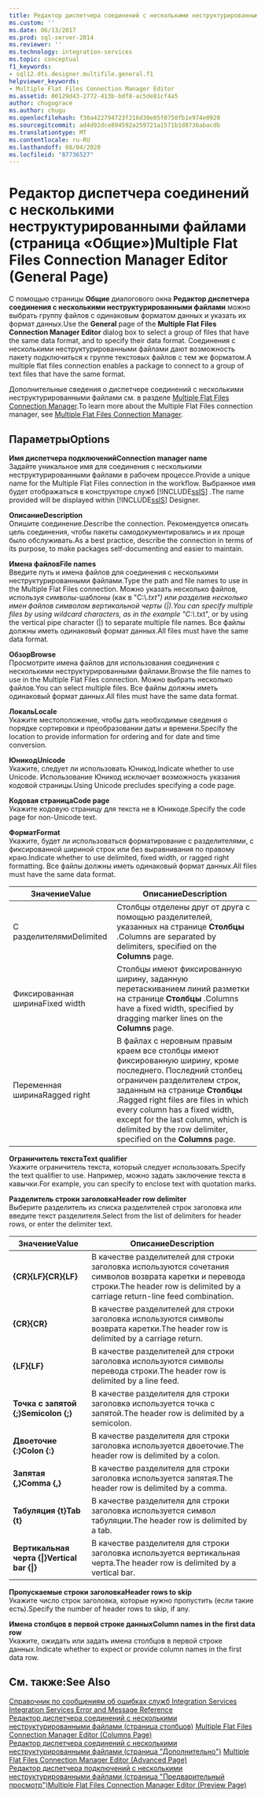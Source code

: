 ```yaml
---
title: Редактор диспетчера соединений с несколькими неструктурированными файлами (страница "Общие") | Документация Майкрософт
ms.custom: ''
ms.date: 06/13/2017
ms.prod: sql-server-2014
ms.reviewer: ''
ms.technology: integration-services
ms.topic: conceptual
f1_keywords:
- sql12.dts.designer.multifile.general.f1
helpviewer_keywords:
- Multiple Flat Files Connection Manager Editor
ms.assetid: 00129d43-2772-413b-bdf8-ac5de81cf4a5
author: chugugrace
ms.author: chugu
ms.openlocfilehash: f30a422794723f216d30e05f0750fb1e974e0920
ms.sourcegitcommit: ad4d92dce894592a259721a1571b1d8736abacdb
ms.translationtype: MT
ms.contentlocale: ru-RU
ms.lasthandoff: 08/04/2020
ms.locfileid: "87736527"
---
```

# <a name="multiple-flat-files-connection-manager-editor-general-page"></a><span data-ttu-id="047f1-102">Редактор диспетчера соединений с несколькими неструктурированными файлами (страница «Общие»)</span><span class="sxs-lookup"><span data-stu-id="047f1-102">Multiple Flat Files Connection Manager Editor (General Page)</span></span>
  <span data-ttu-id="047f1-103">С помощью страницы **Общие** диалогового окна **Редактор диспетчера соединения с несколькими неструктурированными файлами** можно выбрать группу файлов с одинаковым форматом данных и указать их формат данных.</span><span class="sxs-lookup"><span data-stu-id="047f1-103">Use the **General** page of the **Multiple Flat Files Connection Manager Editor** dialog box to select a group of files that have the same data format, and to specify their data format.</span></span> <span data-ttu-id="047f1-104">Соединения с несколькими неструктурированными файлами дают возможность пакету подключиться к группе текстовых файлов с тем же форматом.</span><span class="sxs-lookup"><span data-stu-id="047f1-104">A multiple flat files connection enables a package to connect to a group of text files that have the same format.</span></span>  
  
 <span data-ttu-id="047f1-105">Дополнительные сведения о диспетчере соединений с несколькими неструктурированными файлами см. в разделе [Multiple Flat Files Connection Manager](connection-manager/multiple-flat-files-connection-manager.md).</span><span class="sxs-lookup"><span data-stu-id="047f1-105">To learn more about the Multiple Flat Files connection manager, see [Multiple Flat Files Connection Manager](connection-manager/multiple-flat-files-connection-manager.md).</span></span>  
  
## <a name="options"></a><span data-ttu-id="047f1-106">Параметры</span><span class="sxs-lookup"><span data-stu-id="047f1-106">Options</span></span>  
 <span data-ttu-id="047f1-107">**Имя диспетчера подключений**</span><span class="sxs-lookup"><span data-stu-id="047f1-107">**Connection manager name**</span></span>  
 <span data-ttu-id="047f1-108">Задайте уникальное имя для соединения с несколькими неструктурированными файлами в рабочем процессе.</span><span class="sxs-lookup"><span data-stu-id="047f1-108">Provide a unique name for the Multiple Flat Files connection in the workflow.</span></span> <span data-ttu-id="047f1-109">Выбранное имя будет отображаться в конструкторе служб [!INCLUDE[ssIS](../includes/ssis-md.md)] .</span><span class="sxs-lookup"><span data-stu-id="047f1-109">The name provided will be displayed within [!INCLUDE[ssIS](../includes/ssis-md.md)] Designer.</span></span>  
  
 <span data-ttu-id="047f1-110">**Описание**</span><span class="sxs-lookup"><span data-stu-id="047f1-110">**Description**</span></span>  
 <span data-ttu-id="047f1-111">Опишите соединение.</span><span class="sxs-lookup"><span data-stu-id="047f1-111">Describe the connection.</span></span> <span data-ttu-id="047f1-112">Рекомендуется описать цель соединения, чтобы пакеты самодокументировались и их проще было обслуживать.</span><span class="sxs-lookup"><span data-stu-id="047f1-112">As a best practice, describe the connection in terms of its purpose, to make packages self-documenting and easier to maintain.</span></span>  
  
 <span data-ttu-id="047f1-113">**Имена файлов**</span><span class="sxs-lookup"><span data-stu-id="047f1-113">**File names**</span></span>  
 <span data-ttu-id="047f1-114">Введите путь и имена файлов для соединения с несколькими неструктурированными файлами.</span><span class="sxs-lookup"><span data-stu-id="047f1-114">Type the path and file names to use in the Multiple Flat Files connection.</span></span> <span data-ttu-id="047f1-115">Можно указать несколько файлов, используя символы-шаблоны (как в "C:\\*.txt") или разделив несколько имен файлов символом вертикальной черты (|).</span><span class="sxs-lookup"><span data-stu-id="047f1-115">You can specify multiple files by using wildcard characters, as in the example "C:\\*.txt", or by using the vertical pipe character (|) to separate multiple file names.</span></span> <span data-ttu-id="047f1-116">Все файлы должны иметь одинаковый формат данных.</span><span class="sxs-lookup"><span data-stu-id="047f1-116">All files must have the same data format.</span></span>  
  
 <span data-ttu-id="047f1-117">**Обзор**</span><span class="sxs-lookup"><span data-stu-id="047f1-117">**Browse**</span></span>  
 <span data-ttu-id="047f1-118">Просмотрите имена файлов для использования соединения с несколькими неструктурированными файлами.</span><span class="sxs-lookup"><span data-stu-id="047f1-118">Browse the file names to use in the Multiple Flat Files connection.</span></span> <span data-ttu-id="047f1-119">Можно выбрать несколько файлов.</span><span class="sxs-lookup"><span data-stu-id="047f1-119">You can select multiple files.</span></span> <span data-ttu-id="047f1-120">Все файлы должны иметь одинаковый формат данных.</span><span class="sxs-lookup"><span data-stu-id="047f1-120">All files must have the same data format.</span></span>  
  
 <span data-ttu-id="047f1-121">**Локаль**</span><span class="sxs-lookup"><span data-stu-id="047f1-121">**Locale**</span></span>  
 <span data-ttu-id="047f1-122">Укажите местоположение, чтобы дать необходимые сведения о порядке сортировки и преобразовании даты и времени.</span><span class="sxs-lookup"><span data-stu-id="047f1-122">Specify the location to provide information for ordering and for date and time conversion.</span></span>  
  
 <span data-ttu-id="047f1-123">**Юникод**</span><span class="sxs-lookup"><span data-stu-id="047f1-123">**Unicode**</span></span>  
 <span data-ttu-id="047f1-124">Укажите, следует ли использовать Юникод.</span><span class="sxs-lookup"><span data-stu-id="047f1-124">Indicate whether to use Unicode.</span></span> <span data-ttu-id="047f1-125">Использование Юникод исключает возможность указания кодовой страницы.</span><span class="sxs-lookup"><span data-stu-id="047f1-125">Using Unicode precludes specifying a code page.</span></span>  
  
 <span data-ttu-id="047f1-126">**Кодовая страница**</span><span class="sxs-lookup"><span data-stu-id="047f1-126">**Code page**</span></span>  
 <span data-ttu-id="047f1-127">Укажите кодовую страницу для текста не в Юникоде.</span><span class="sxs-lookup"><span data-stu-id="047f1-127">Specify the code page for non-Unicode text.</span></span>  
  
 <span data-ttu-id="047f1-128">**Формат**</span><span class="sxs-lookup"><span data-stu-id="047f1-128">**Format**</span></span>  
 <span data-ttu-id="047f1-129">Укажите, будет ли использоваться форматирование с разделителями, с фиксированной шириной строк или без выравнивания по правому краю.</span><span class="sxs-lookup"><span data-stu-id="047f1-129">Indicate whether to use delimited, fixed width, or ragged right formatting.</span></span> <span data-ttu-id="047f1-130">Все файлы должны иметь одинаковый формат данных.</span><span class="sxs-lookup"><span data-stu-id="047f1-130">All files must have the same data format.</span></span>  
  
|<span data-ttu-id="047f1-131">Значение</span><span class="sxs-lookup"><span data-stu-id="047f1-131">Value</span></span>|<span data-ttu-id="047f1-132">Описание</span><span class="sxs-lookup"><span data-stu-id="047f1-132">Description</span></span>|  
|-----------|-----------------|  
|<span data-ttu-id="047f1-133">С разделителями</span><span class="sxs-lookup"><span data-stu-id="047f1-133">Delimited</span></span>|<span data-ttu-id="047f1-134">Столбцы отделены друг от друга с помощью разделителей, указанных на странице **Столбцы** .</span><span class="sxs-lookup"><span data-stu-id="047f1-134">Columns are separated by delimiters, specified on the **Columns** page.</span></span>|  
|<span data-ttu-id="047f1-135">Фиксированная ширина</span><span class="sxs-lookup"><span data-stu-id="047f1-135">Fixed width</span></span>|<span data-ttu-id="047f1-136">Столбцы имеют фиксированную ширину, заданную перетаскиванием линий разметки на странице **Столбцы** .</span><span class="sxs-lookup"><span data-stu-id="047f1-136">Columns have a fixed width, specified by dragging marker lines on the **Columns** page.</span></span>|  
|<span data-ttu-id="047f1-137">Переменная ширина</span><span class="sxs-lookup"><span data-stu-id="047f1-137">Ragged right</span></span>|<span data-ttu-id="047f1-138">В файлах с неровным правым краем все столбцы имеют фиксированную ширину, кроме последнего. Последний столбец ограничен разделителем строк, заданным на странице **Столбцы** .</span><span class="sxs-lookup"><span data-stu-id="047f1-138">Ragged right files are files in which every column has a fixed width, except for the last column, which is delimited by the row delimiter, specified on the **Columns** page.</span></span>|  
  
 <span data-ttu-id="047f1-139">**Ограничитель текста**</span><span class="sxs-lookup"><span data-stu-id="047f1-139">**Text qualifier**</span></span>  
 <span data-ttu-id="047f1-140">Укажите ограничитель текста, который следует использовать.</span><span class="sxs-lookup"><span data-stu-id="047f1-140">Specify the text qualifier to use.</span></span> <span data-ttu-id="047f1-141">Например, можно задать заключение текста в кавычки.</span><span class="sxs-lookup"><span data-stu-id="047f1-141">For example, you can specify to enclose text with quotation marks.</span></span>  
  
 <span data-ttu-id="047f1-142">**Разделитель строки заголовка**</span><span class="sxs-lookup"><span data-stu-id="047f1-142">**Header row delimiter**</span></span>  
 <span data-ttu-id="047f1-143">Выберите разделитель из списка разделителей строк заголовка или введите текст разделителя.</span><span class="sxs-lookup"><span data-stu-id="047f1-143">Select from the list of delimiters for header rows, or enter the delimiter text.</span></span>  
  
|<span data-ttu-id="047f1-144">Значение</span><span class="sxs-lookup"><span data-stu-id="047f1-144">Value</span></span>|<span data-ttu-id="047f1-145">Описание</span><span class="sxs-lookup"><span data-stu-id="047f1-145">Description</span></span>|  
|-----------|-----------------|  
|<span data-ttu-id="047f1-146">**{CR}{LF}**</span><span class="sxs-lookup"><span data-stu-id="047f1-146">**{CR}{LF}**</span></span>|<span data-ttu-id="047f1-147">В качестве разделителей для строки заголовка используются сочетания символов возврата каретки и перевода строки.</span><span class="sxs-lookup"><span data-stu-id="047f1-147">The header row is delimited by a carriage return-line feed combination.</span></span>|  
|<span data-ttu-id="047f1-148">**{CR}**</span><span class="sxs-lookup"><span data-stu-id="047f1-148">**{CR}**</span></span>|<span data-ttu-id="047f1-149">В качестве разделителей для строки заголовка используются символы возврата каретки.</span><span class="sxs-lookup"><span data-stu-id="047f1-149">The header row is delimited by a carriage return.</span></span>|  
|<span data-ttu-id="047f1-150">**{LF}**</span><span class="sxs-lookup"><span data-stu-id="047f1-150">**{LF}**</span></span>|<span data-ttu-id="047f1-151">В качестве разделителей для строки заголовка используются символы перевода строки.</span><span class="sxs-lookup"><span data-stu-id="047f1-151">The header row is delimited by a line feed.</span></span>|  
|<span data-ttu-id="047f1-152">**Точка с запятой {;}**</span><span class="sxs-lookup"><span data-stu-id="047f1-152">**Semicolon {;}**</span></span>|<span data-ttu-id="047f1-153">В качестве разделителя для строки заголовка используется точка с запятой.</span><span class="sxs-lookup"><span data-stu-id="047f1-153">The header row is delimited by a semicolon.</span></span>|  
|<span data-ttu-id="047f1-154">**Двоеточие {:}**</span><span class="sxs-lookup"><span data-stu-id="047f1-154">**Colon {:}**</span></span>|<span data-ttu-id="047f1-155">В качестве разделителя для строки заголовка используется двоеточие.</span><span class="sxs-lookup"><span data-stu-id="047f1-155">The header row is delimited by a colon.</span></span>|  
|<span data-ttu-id="047f1-156">**Запятая {,}**</span><span class="sxs-lookup"><span data-stu-id="047f1-156">**Comma {,}**</span></span>|<span data-ttu-id="047f1-157">В качестве разделителя для строки заголовка используется запятая.</span><span class="sxs-lookup"><span data-stu-id="047f1-157">The header row is delimited by a comma.</span></span>|  
|<span data-ttu-id="047f1-158">**Табуляция {t}**</span><span class="sxs-lookup"><span data-stu-id="047f1-158">**Tab {t}**</span></span>|<span data-ttu-id="047f1-159">В качестве разделителя для строки заголовка используется символ табуляции.</span><span class="sxs-lookup"><span data-stu-id="047f1-159">The header row is delimited by a tab.</span></span>|  
|<span data-ttu-id="047f1-160">**Вертикальная черта {&#124;}**</span><span class="sxs-lookup"><span data-stu-id="047f1-160">**Vertical bar {&#124;}**</span></span>|<span data-ttu-id="047f1-161">В качестве разделителя для строки заголовка используется вертикальная черта.</span><span class="sxs-lookup"><span data-stu-id="047f1-161">The header row is delimited by a vertical bar.</span></span>|  
  
 <span data-ttu-id="047f1-162">**Пропускаемые строки заголовка**</span><span class="sxs-lookup"><span data-stu-id="047f1-162">**Header rows to skip**</span></span>  
 <span data-ttu-id="047f1-163">Укажите число строк заголовка, которые нужно пропустить (если такие есть).</span><span class="sxs-lookup"><span data-stu-id="047f1-163">Specify the number of header rows to skip, if any.</span></span>  
  
 <span data-ttu-id="047f1-164">**Имена столбцов в первой строке данных**</span><span class="sxs-lookup"><span data-stu-id="047f1-164">**Column names in the first data row**</span></span>  
 <span data-ttu-id="047f1-165">Укажите, ожидать или задать имена столбцов в первой строке данных.</span><span class="sxs-lookup"><span data-stu-id="047f1-165">Indicate whether to expect or provide column names in the first data row.</span></span>  
  
## <a name="see-also"></a><span data-ttu-id="047f1-166">См. также:</span><span class="sxs-lookup"><span data-stu-id="047f1-166">See Also</span></span>  
 <span data-ttu-id="047f1-167">[Справочник по сообщениям об ошибках служб Integration Services](../../2014/integration-services/integration-services-error-and-message-reference.md) </span><span class="sxs-lookup"><span data-stu-id="047f1-167">[Integration Services Error and Message Reference](../../2014/integration-services/integration-services-error-and-message-reference.md) </span></span>  
 <span data-ttu-id="047f1-168">[Редактор диспетчера соединений с несколькими неструктурированными файлами &#40;страница столбцов&#41;](../../2014/integration-services/multiple-flat-files-connection-manager-editor-columns-page.md) </span><span class="sxs-lookup"><span data-stu-id="047f1-168">[Multiple Flat Files Connection Manager Editor &#40;Columns Page&#41;](../../2014/integration-services/multiple-flat-files-connection-manager-editor-columns-page.md) </span></span>  
 <span data-ttu-id="047f1-169">[Редактор диспетчера соединений с несколькими неструктурированными файлами &#40;страница "Дополнительно"&#41;](../../2014/integration-services/multiple-flat-files-connection-manager-editor-advanced-page.md) </span><span class="sxs-lookup"><span data-stu-id="047f1-169">[Multiple Flat Files Connection Manager Editor &#40;Advanced Page&#41;](../../2014/integration-services/multiple-flat-files-connection-manager-editor-advanced-page.md) </span></span>  
 [<span data-ttu-id="047f1-170">Редактор диспетчера подключений с несколькими неструктурированными файлами (страница "Предварительный просмотр")</span><span class="sxs-lookup"><span data-stu-id="047f1-170">Multiple Flat Files Connection Manager Editor &#40;Preview Page&#41;</span></span>](../../2014/integration-services/multiple-flat-files-connection-manager-editor-preview-page.md)  
  
  
